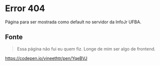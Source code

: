 # Error 404

Página para ser mostrada como default no servidor da InfoJr UFBA.

## Fonte

> Essa página não fui eu quem fiz. Longe de mim ser algo de frontend.

https://codepen.io/vineethtr/pen/YqeBVJ